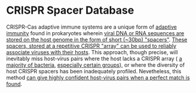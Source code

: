 # CRISPR Spacer Database

CRISPR-Cas adaptive immune systems are a unique form of [adaptive immunity](https://science.sciencemag.org/content/315/5819/1709) found in prokaryotes wherein [viral DNA or RNA sequences are stored on the host genome in the form of short (~30bp) "spacers"](https://link.springer.com/article/10.1007/s00239-004-0046-3). [These spacers, stored at a repetitive CRISPR "array" can be used to reliably associate viruses with their hosts](https://academic.oup.com/femsre/article/40/2/258/2570202). This approach, though precise, will inevitably miss host-virus pairs where the host lacks a CRISPR array ( [a majority of bacteria](https://www.nature.com/articles/nrmicro3569), [especially certain groups](https://www.nature.com/articles/ncomms10613?origin=ppub)), or where the diversity of host CRISPR spacers has been inadequately profiled. Nevetheless, this method [can give highly confident host-virus pairs when a perfect match is found](https://academic.oup.com/femsre/article/40/2/258/2570202).

